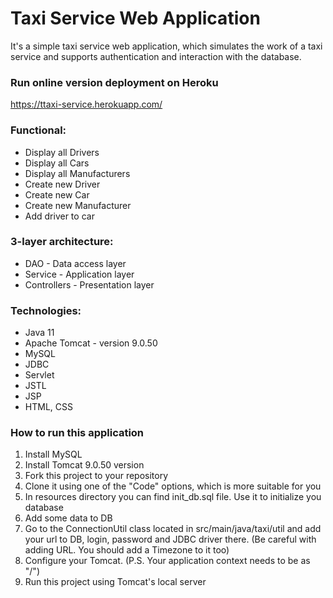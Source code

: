 # Taxi Service Web Application
It's a simple taxi service web application, which simulates the work of a taxi service and supports authentication and interaction with the database.

### Run online version deployment on Heroku
https://ttaxi-service.herokuapp.com/

### Functional:
- Display all Drivers
- Display all Cars
- Display all Manufacturers
- Create new Driver
- Create new Car
- Create new Manufacturer
- Add driver to car

### 3-layer architecture:
- DAO - Data access layer
- Service - Application layer
- Controllers - Presentation layer

### Technologies:
- Java 11
- Apache Tomcat - version 9.0.50
- MySQL
- JDBC
- Servlet
- JSTL
- JSP
- HTML, CSS

### How to run this application
1. Install MySQL
2. Install Tomcat 9.0.50 version
3. Fork this project to your repository
4. Clone it using one of the "Code" options, which is more suitable for you
5. In resources directory you can find init_db.sql file. Use it to initialize you database
6. Add some data to DB
7. Go to the ConnectionUtil class located in src/main/java/taxi/util and add your url to DB, login, password and JDBC driver there.
   (Be careful with adding URL. You should add a Timezone to it too)
8. Configure your Tomcat. (P.S. Your application context needs to be as "/")
9. Run this project using Tomcat's local server
